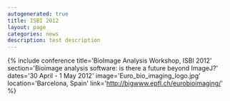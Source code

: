 ```yaml
---
autogenerated: true
title: ISBI 2012
layout: page
categories: news
description: test description
---
```


{% include conference title='BioImage Analysis Workshop, ISBI 2012' section='Bioimage analysis software: is there a future beyond ImageJ?' dates='30 April - 1 May 2012' image='Euro\_bio\_imaging\_logo.jpg' location='Barcelona, Spain' link='http://bigwww.epfl.ch/eurobioimaging/' %}
